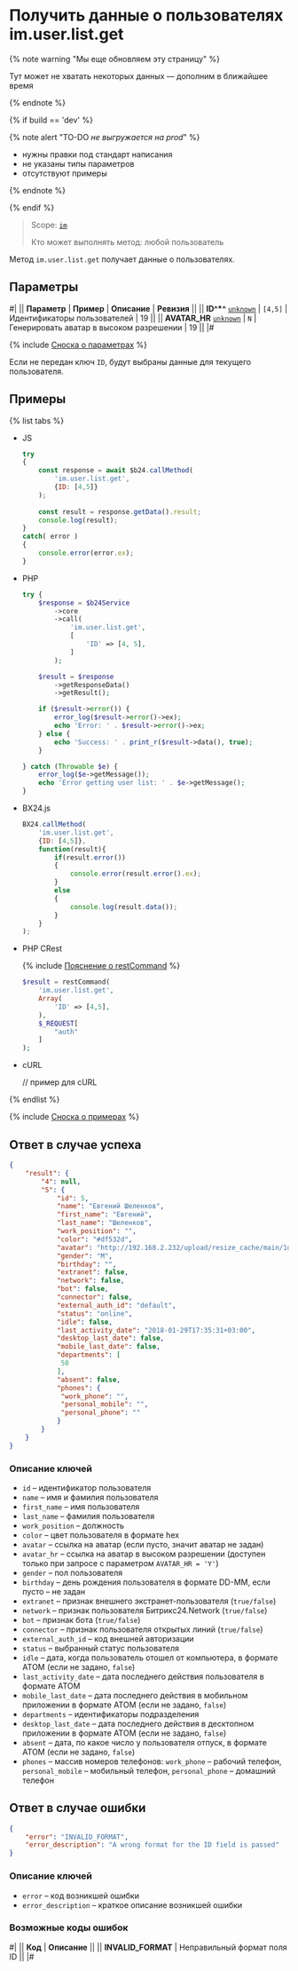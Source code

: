 # Получить данные о пользователях im.user.list.get

{% note warning "Мы еще обновляем эту страницу" %}

Тут может не хватать некоторых данных — дополним в ближайшее время

{% endnote %}

{% if build == 'dev' %}

{% note alert "TO-DO _не выгружается на prod_" %}

- нужны правки под стандарт написания
- не указаны типы параметров
- отсутствуют примеры

{% endnote %}

{% endif %}

> Scope: [`im`](../../scopes/permissions.md)
>
> Кто может выполнять метод: любой пользователь

Метод `im.user.list.get` получает данные о пользователях.

## Параметры

#|
|| **Параметр** | **Пример** | **Описание** | **Ревизия** ||
|| **ID^*^**
[`unknown`](../../data-types.md) | `[4,5]` | Идентификаторы пользователей | 19 ||
|| **AVATAR_HR**
[`unknown`](../../data-types.md) | `N` | Генерировать аватар в высоком разрешении | 19 ||
|#

{% include [Сноска о параметрах](../../../_includes/required.md) %}

Если не передан ключ `ID`, будут выбраны данные для текущего пользователя.

## Примеры

{% list tabs %}

- JS


    ```js
    try
    {
    	const response = await $b24.callMethod(
    		'im.user.list.get',
    		{ID: [4,5]}
    	);
    	
    	const result = response.getData().result;
    	console.log(result);
    }
    catch( error )
    {
    	console.error(error.ex);
    }
    ```

- PHP


    ```php
    try {
        $response = $b24Service
            ->core
            ->call(
                'im.user.list.get',
                [
                    'ID' => [4, 5],
                ]
            );
    
        $result = $response
            ->getResponseData()
            ->getResult();
    
        if ($result->error()) {
            error_log($result->error()->ex);
            echo 'Error: ' . $result->error()->ex;
        } else {
            echo 'Success: ' . print_r($result->data(), true);
        }
    
    } catch (Throwable $e) {
        error_log($e->getMessage());
        echo 'Error getting user list: ' . $e->getMessage();
    }
    ```

- BX24.js

    ```javascript
    BX24.callMethod(
        'im.user.list.get',
        {ID: [4,5]},
        function(result){
            if(result.error())
            {
                console.error(result.error().ex);
            }
            else
            {
                console.log(result.data());
            }
        }
    );
    ```

- PHP CRest

    {% include [Пояснение о restCommand](../_includes/rest-command.md) %}

    ```php
    $result = restCommand(
        'im.user.list.get',
        Array(
            'ID' => [4,5],
        ),
        $_REQUEST[
            "auth"
        ]
    );
    ```

- cURL

    // пример для cURL

{% endlist %}

{% include [Сноска о примерах](../../../_includes/examples.md) %}

## Ответ в случае успеха

```json
{
    "result": {
        "4": null,
        "5": {
            "id": 5,
            "name": "Евгений Шеленков",
            "first_name": "Евгений",
            "last_name": "Шеленков",
            "work_position": "",
            "color": "#df532d",
            "avatar": "http://192.168.2.232/upload/resize_cache/main/1d3/100_100_2/shelenkov.png",
            "gender": "M",
            "birthday": "",
            "extranet": false,
            "network": false,
            "bot": false,
            "connector": false,
            "external_auth_id": "default",
            "status": "online",
            "idle": false,
            "last_activity_date": "2018-01-29T17:35:31+03:00",
            "desktop_last_date": false,
            "mobile_last_date": false,
            "departments": [
             50
            ],
            "absent": false,
            "phones": {
             "work_phone": "",
             "personal_mobile": "",
             "personal_phone": ""
            }
        }
    }
}
```

### Описание ключей

- `id` – идентификатор пользователя
- `name` – имя и фамилия пользователя
- `first_name` – имя пользователя
- `last_name` – фамилия пользователя
- `work_position` – должность
- `color` – цвет пользователя в формате hex
- `avatar` – ссылка на аватар (если пусто, значит аватар не задан)
- `avatar_hr` – ссылка на аватар в высоком разрешении (доступен только при запросе с параметром `AVATAR_HR = 'Y'`)
- `gender` – пол пользователя
- `birthday` – день рождения пользователя в формате DD-MM, если пусто – не задан
- `extranet` – признак внешнего экстранет-пользователя (`true/false`)
- `network` – признак пользователя Битрикс24.Network (`true/false`)
- `bot` – признак бота (`true/false`)
- `connector` – признак пользователя открытых линий (`true/false`)
- `external_auth_id` – код внешней авторизации
- `status` – выбранный статус пользователя
- `idle` – дата, когда пользователь отошел от компьютера, в формате АТОМ (если не задано, `false`)
- `last_activity_date` – дата последнего действия пользователя в формате АТОМ
- `mobile_last_date` – дата последнего действия в мобильном приложении в формате АТОМ (если не задано, `false`)
- `departments` – идентификаторы подразделения
- `desktop_last_date` – дата последнего действия в десктопном приложении в формате АТОМ (если не задано, `false`)
- `absent` – дата, по какое число у пользователя отпуск, в формате АТОМ (если не задано, `false`)
- `phones` – массив номеров телефонов: `work_phone` – рабочий телефон, `personal_mobile` – мобильный телефон, `personal_phone` – домашний телефон

## Ответ в случае ошибки

```json
{
    "error": "INVALID_FORMAT",
    "error_description": "A wrong format for the ID field is passed"
}
```

### Описание ключей

- `error` – код возникшей ошибки
- `error_description` – краткое описание возникшей ошибки

### Возможные коды ошибок

#|
|| **Код** | **Описание** ||
|| **INVALID_FORMAT** | Неправильный формат поля ID ||
|#